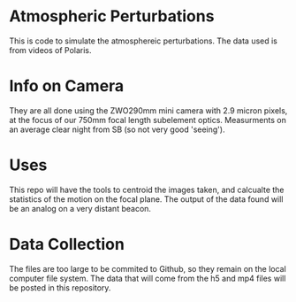 # Atmospheric Perturbations
This is code to simulate the atmosphereic perturbations. The data used is from videos of Polaris.
# Info on Camera 
They are all done using the ZWO290mm mini camera with 2.9 micron pixels, at the focus of our 750mm focal length subelement optics. Measurments on an average clear night from SB (so not very good 'seeing').
# Uses
This repo will have the tools to centroid the images taken, and calcualte the statistics of the motion on the focal plane. 
The output of the data found will be an analog on a very distant beacon.
# Data Collection
The files are too large to be commited to Github, so they remain on the local computer file system. The data that will come from the h5 and mp4 files will be posted in this repository.
